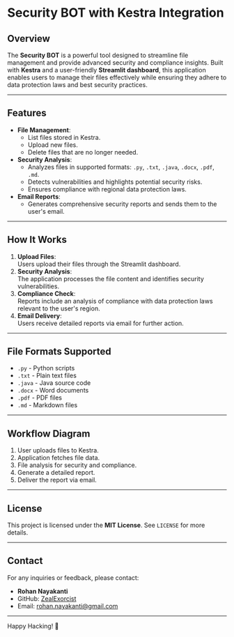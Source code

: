 # Security BOT with Kestra Integration

## Overview  
The **Security BOT** is a powerful tool designed to streamline file management and provide advanced security and compliance insights. Built with **Kestra** and a user-friendly **Streamlit dashboard**, this application enables users to manage their files effectively while ensuring they adhere to data protection laws and best security practices.

---

## Features  
- **File Management**:  
  - List files stored in Kestra.  
  - Upload new files.  
  - Delete files that are no longer needed.  
- **Security Analysis**:  
  - Analyzes files in supported formats: `.py`, `.txt`, `.java`, `.docx`, `.pdf`, `.md`.  
  - Detects vulnerabilities and highlights potential security risks.  
  - Ensures compliance with regional data protection laws.  
- **Email Reports**:  
  - Generates comprehensive security reports and sends them to the user's email.  

---

## How It Works  
1. **Upload Files**:  
   Users upload their files through the Streamlit dashboard.  
2. **Security Analysis**:  
   The application processes the file content and identifies security vulnerabilities.  
3. **Compliance Check**:  
   Reports include an analysis of compliance with data protection laws relevant to the user's region.  
4. **Email Delivery**:  
   Users receive detailed reports via email for further action.  

---

## File Formats Supported  
- `.py` - Python scripts  
- `.txt` - Plain text files  
- `.java` - Java source code  
- `.docx` - Word documents  
- `.pdf` - PDF files  
- `.md` - Markdown files  

---

## Workflow Diagram  

1. User uploads files to Kestra.  
2. Application fetches file data.  
3. File analysis for security and compliance.  
4. Generate a detailed report.  
5. Deliver the report via email.  

---

## License  
This project is licensed under the **MIT License**. See `LICENSE` for more details.

---

## Contact  
For any inquiries or feedback, please contact:  
- **Rohan Nayakanti**  
- GitHub: [ZealExorcist](https://github.com/ZealExorcist)  
- Email: rohan.nayakanti@gmail.com  

--- 

Happy Hacking! 🚀
